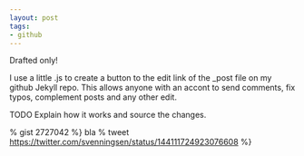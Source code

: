 ```yaml
---
layout: post
tags:
- github
---
```

Drafted only!

I use a little .js to create a button to the edit link of the _post file on my github Jekyll repo. This allows anyone with an accont to send comments, fix typos, complement posts and any other edit. 

TODO Explain how it works and source the changes.

% gist 2727042 %}
bla
% tweet https://twitter.com/svenningsen/status/144111724923076608 %}
